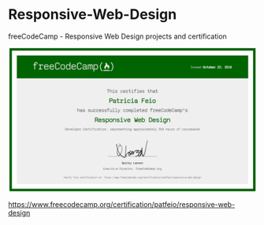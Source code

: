 # Responsive-Web-Design
freeCodeCamp - Responsive Web Design projects and certification

![responsive web design certification](responsiveWebDesign_certification.JPG)


https://www.freecodecamp.org/certification/patfeio/responsive-web-design
